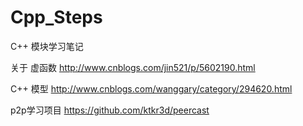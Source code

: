 # Cpp_Steps
C++ 模块学习笔记

关于 虚函数
http://www.cnblogs.com/jin521/p/5602190.html

C++ 模型
http://www.cnblogs.com/wanggary/category/294620.html 

p2p学习项目
https://github.com/ktkr3d/peercast
